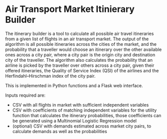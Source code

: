 # Air Transport Market Itinierary Builder

The itinerary builder is a tool to calculate all possible air travel itineraries from a given list of flights in an air transport market. The output of the algorithm is all possible itineraries across the cities of the market, and the probability that a traveller would choose an itinerary over the other available ones across a city pair, where a city pair is the origin city and destination city of the traveller. The algorithm also calculates the probability that an airline is picked by the traveller over others across a city pair, given their offered itineraries, the Quality of Service Index (QSI) of the airlines and the Herfindahl–Hirschman index of the city pair.

This is implemented in Python functions and a Flask web interface. 

Inputs required are:
- CSV with all flights in market with sufficient independent variables
- CSV with coefficients of matching independent variables for the utility function that calculates the itinerary probabilities, those coefficients can be generated using a Multinomial Logistic Regression model
- (optional) CSV with demands estimated across market city pairs, to calculate demands as well as the probabilities
